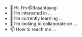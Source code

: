 - 👋 Hi, I’m @Basantayogi
- 👀 I’m interested in ...
- 🌱 I’m currently learning ...
- 💞️ I’m looking to collaborate on ...
- 📫 How to reach me ...

<!---
Basantayogi/Basantayogi is a ✨ special ✨ repository because its `README.md` (this file) appears on your GitHub profile.
You can click the Preview link to take a look at your changes.
--->
